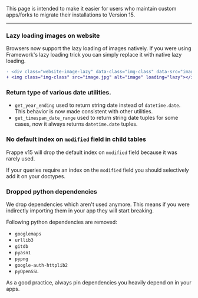 This page is intended to make it easier for users who maintain custom apps/forks to migrate their installations to Version 15. 

---

### Lazy loading images on website

Browsers now support the lazy loading of images natively. If you were using Framework's lazy loading trick you can simply replace it with native lazy loading. 

```diff
- <div class="website-image-lazy" data-class="img-class" data-src="image.jpg" data-alt="image"></div>
+ <img class="img-class" src="image.jpg" alt="image" loading="lazy"></img>
``` 

### Return type of various date utilities. 


- `get_year_ending` used to return string date instead of `datetime.date`. This behavior is now made consistent with other utilities.
- `get_timespan_date_range` used to return string date tuples for some cases, now it always returns `datetime.date` tuples.


### No default index on `modified` field in child tables

Frappe v15 will drop the default index on `modified` field because it was rarely used. 

If your queries require an index on the `modified` field you should selectively add it on your doctypes. 


### Dropped python dependencies

We drop dependencies which aren't used anymore. This means if you were indirectly importing them in your app they will start breaking. 

Following python dependencies are removed:

- `googlemaps`
- `urllib3`
- `gitdb`
- `pyasn1`
- `pypng`
- `google-auth-httplib2`
- `pyOpenSSL`


As a good practice, always pin dependencies you heavily depend on in your apps. 
